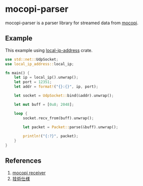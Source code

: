 # mocopi-parser

mocopi-parser is a parser library for streamed data from [mocopi](https://www.sony.net/Products/mocopi-dev/jp/).

## Example

This example using [local-ip-address](https://crates.io/crates/local-ip-address) crate.

```rust
use std::net::UdpSocket;
use local_ip_address::local_ip;

fn main() {
    let ip = local_ip().unwrap();
    let port = 12351;
    let addr = format!("{}:{}", ip, port);

    let socket = UdpSocket::bind(&addr).unwrap();

    let mut buff = [0u8; 2048];

    loop {
        socket.recv_from(buff).unwrap();

        let packet = Packet::parse(&buff).unwrap();
        
        println!("{:?}", packet);
    }
}
```

## References

1. [mocopi receiver](https://github.com/seagetch/mcp-receiver/blob/main/doc/Protocol.md)
2. [技術仕様](https://www.sony.net/Products/mocopi-dev/jp/documents/Home/TechSpec.html)
